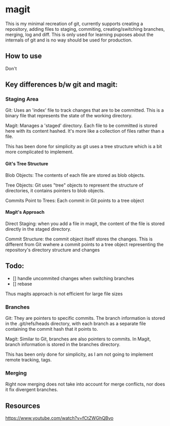 # magit

This is my minimal recreation of git, currently supports creating a repository, adding files to staging, 
commiting, creating/switching branches, merging, log and diff. This is only used for learning puposes about the internals of git and is no way should be used for production.

## How to use 

Don't

## Key differences b/w git and magit:

### Staging Area 
Git: Uses an 'index' file to track changes that are to be committed. This is a binary file that represents the state of the working directory.

Magit: Manages a 'staged' directory. Each file to be committed is stored here with its content hashed. It's more like a collection of files rather than a  file. 

This has been done for simplicity as git uses a tree structure which is a bit more complicated to implement.

#### Git's Tree Structure
Blob Objects: The contents of each file are stored as blob objects.

Tree Objects: Git uses "tree" objects to represent the structure of directories, it contains pointers to blob objects.

Commits Point to Trees: Each commit in Git points to a tree object

#### Magit's Approach
Direct Staging: when you add a file in magit, the content of the file is stored directly in the staged directory. 

Commit Structure: the commit object itself stores the changes. This is different from Git wwhere a commit points to a tree object representing the repository's directory structure and changes



## Todo:
- [] handle uncommited changes when switching branches
- [] rebase 


Thus magits approach is not efficient for large file sizes 


### Branches 
Git:  They are pointers to specific commits. The branch information is stored in the .git/refs/heads directory, with each branch as a separate file containing the commit hash that it points to.

Magit: Similar to Git, branches are also pointers to commits. In Magit, branch information is stored in the branches directory. 

This has been only done for simplicity, as I am not going to implement remote tracking, tags. 

### Merging 

Right now merging does not take into account for merge conflicts, nor does it fix divergent branches.


## Resources 
https://www.youtube.com/watch?v=fCtZWGhQBvo